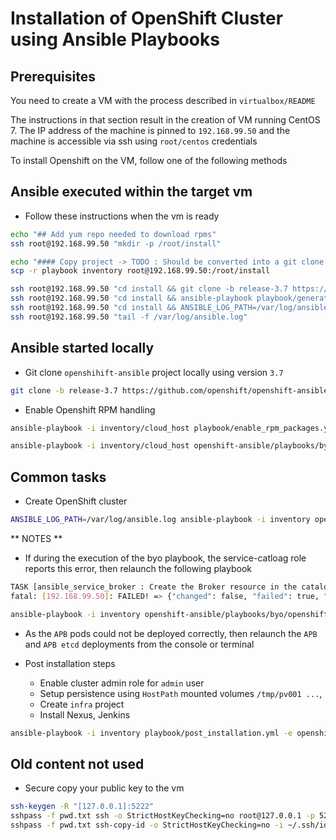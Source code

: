 # Installation of OpenShift Cluster using Ansible Playbooks

## Prerequisites

You need to create a VM with the process described in `virtualbox/README`

The instructions in that section result in the creation of VM running CentOS 7.
The IP address of the machine is pinned to `192.168.99.50` and the machine is accessible via ssh using `root/centos` credentials


To install Openshift on the VM, follow one of the following methods

## Ansible executed within the target vm

- Follow these instructions when the vm is ready

```bash
echo "## Add yum repo needed to download rpms"
ssh root@192.168.99.50 "mkdir -p /root/install"

echo "#### Copy project -> TODO : Should be converted into a git clone command"
scp -r playbook inventory root@192.168.99.50:/root/install

ssh root@192.168.99.50 "cd install && git clone -b release-3.7 https://github.com/openshift/openshift-ansible.git"
ssh root@192.168.99.50 "cd install && ansible-playbook playbook/generate_inventory.yml -e ip_address=192.168.99.50 -e use_local=true"
ssh root@192.168.99.50 "cd install && ANSIBLE_LOG_PATH=/var/log/ansible.log ansible-playbook -i inventory/cloud_host openshift-ansible/playbooks/byo/config.yml"
ssh root@192.168.99.50 "tail -f /var/log/ansible.log"
```

## Ansible started locally

- Git clone `openshihift-ansible` project locally using version `3.7`
```bash
git clone -b release-3.7 https://github.com/openshift/openshift-ansible.git
```

- Enable Openshift RPM handling 
```bash
ansible-playbook -i inventory/cloud_host playbook/enable_rpm_packages.yaml -e openshift_node=masters
```

```bash
ansible-playbook -i inventory/cloud_host openshift-ansible/playbooks/byo/config.yml -e openshift_node=masters
```

## Common tasks

- Create OpenShift cluster
```bash
ANSIBLE_LOG_PATH=/var/log/ansible.log ansible-playbook -i inventory openshift-ansible/playbooks/byo/config.yml
```

** NOTES **

- If during the execution of the byo playbook, the service-catloag role reports this error, then relaunch the following playbook
```bash
TASK [ansible_service_broker : Create the Broker resource in the catalog] **************************************************************************************************************************************************************************
fatal: [192.168.99.50]: FAILED! => {"changed": false, "failed": true, "msg": {"cmd": "/usr/bin/oc create -f /tmp/brokerout-dJmL1S -n default", "results": {}, "returncode": 1, "stderr": "error: unable to recognize \"/tmp/brokerout-dJmL1S\": no matches for servicecatalog.k8s.io/, Kind=ClusterServiceBroker\n", "stdout": ""}}

ansible-playbook -i inventory openshift-ansible/playbooks/byo/openshift-cluster/service-catalog.yml
```
- As the `APB` pods could not be deployed correctly, then relaunch the `APB` and `APB etcd` deployments from the console or terminal

- Post installation steps 

  - Enable cluster admin role for `admin` user
  - Setup persistence using `HostPath` mounted volumes `/tmp/pv001 ...`, 
  - Create `infra` project
  - Install Nexus, Jenkins  
  
```bash
ansible-playbook -i inventory playbook/post_installation.yml -e openshift_node=masters
```

## Old content not used

- Secure copy your public key to the vm
```bash
ssh-keygen -R "[127.0.0.1]:5222"
sshpass -f pwd.txt ssh -o StrictHostKeyChecking=no root@127.0.0.1 -p 5222 "mkdir ~/.ssh && chmod 700 ~/.ssh && touch ~/.ssh/authorized_keys && chmod 600 ~/.ssh/authorized_keys"
sshpass -f pwd.txt ssh-copy-id -o StrictHostKeyChecking=no -i ~/.ssh/id_rsa.pub root@127.0.0.1 -p 5222
```
